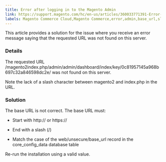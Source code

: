 ```yaml
---
title: Error after logging in to the Magento Admin
link: https://support.magento.com/hc/en-us/articles/360033771391-Error-after-logging-in-to-the-Magento-Admin
labels: Magento Commerce Cloud,Magento Commerce,error,admin,base_url,slash,2.x.x,how to,base URL
---
```


This article provides a solution for the issue where you receive an error message saying that the requested URL was not found on this server.

### Details

The requested URL /magento2index.php/admin/admin/dashboard/index/key/0c81957145a968b697c32a846598dc2e/ was not found on this server.

Note the lack of a slash character between magento2 and index.php in the URL.

### Solution

The base URL is not correct. The base URL must:

* Start with http:// or https://

* End with a slash (/)

* Match the case of the web/unsecure/base\_url record in the core\_config\_data database table

Re-run the installation using a valid value.

